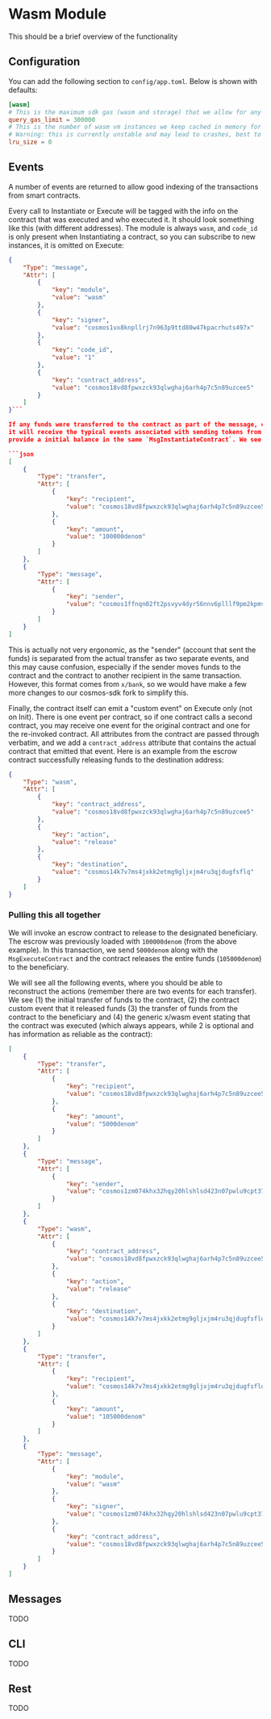 # Wasm Module

This should be a brief overview of the functionality

## Configuration

You can add the following section to `config/app.toml`. Below is shown with defaults:

```toml
[wasm]
# This is the maximum sdk gas (wasm and storage) that we allow for any x/wasm "smart" queries
query_gas_limit = 300000
# This is the number of wasm vm instances we keep cached in memory for speed-up
# Warning: this is currently unstable and may lead to crashes, best to keep for 0 unless testing locally
lru_size = 0
```

## Events

A number of events are returned to allow good indexing of the transactions from smart contracts.

Every call to Instantiate or Execute will be tagged with the info on the contract that was executed and who executed it.
It should look something like this (with different addresses). The module is always `wasm`, and `code_id` is only present
when Instantiating a contract, so you can subscribe to new instances, it is omitted on Execute:

```json
{
    "Type": "message",
    "Attr": [
        {
            "key": "module",
            "value": "wasm"
        },
        {
            "key": "signer",
            "value": "cosmos1vx8knpllrj7n963p9ttd80w47kpacrhuts497x"
        },
        {
            "key": "code_id",
            "value": "1"
        },
        {
            "key": "contract_address",
            "value": "cosmos18vd8fpwxzck93qlwghaj6arh4p7c5n89uzcee5"
        }
    ]
}```

If any funds were transferred to the contract as part of the message, or if the contract released funds as part of it's executions,
it will receive the typical events associated with sending tokens from bank. In this case, we instantiate the contract and
provide a initial balance in the same `MsgInstantiateContract`. We see the following events in addition to the above one:

```json
[
    {
        "Type": "transfer",
        "Attr": [
            {
                "key": "recipient",
                "value": "cosmos18vd8fpwxzck93qlwghaj6arh4p7c5n89uzcee5"
            },
            {
                "key": "amount",
                "value": "100000denom"
            }
        ]
    },
    {
        "Type": "message",
        "Attr": [
            {
                "key": "sender",
                "value": "cosmos1ffnqn02ft2psvyv4dyr56nnv6plllf9pm2kpmv"
            }
        ]
    }
]
```

This is actually not very ergonomic, as the "sender" (account that sent the funds) is separated from the actual transfer as two separate
events, and this may cause confusion, especially if the sender moves funds to the contract and the contract to another recipient in the
same transaction. However, this format comes from `x/bank`, so we would have make a few more changes to our cosmos-sdk fork to simplify this.

Finally, the contract itself can emit a "custom event" on Execute only (not on Init).
There is one event per contract, so if one contract calls a second contract, you may receive
one event for the original contract and one for the re-invoked contract. All attributes from the contract are passed through verbatim,
and we add a `contract_address` attribute that contains the actual contract that emitted that event.
Here is an example from the escrow contract successfully releasing funds to the destination address:

```json
{
    "Type": "wasm",
    "Attr": [
        {
            "key": "contract_address",
            "value": "cosmos18vd8fpwxzck93qlwghaj6arh4p7c5n89uzcee5"
        },
        {
            "key": "action",
            "value": "release"
        },
        {
            "key": "destination",
            "value": "cosmos14k7v7ms4jxkk2etmg9gljxjm4ru3qjdugfsflq"
        }
    ]
}
```

### Pulling this all together

We will invoke an escrow contract to release to the designated beneficiary.
The escrow was previously loaded with `100000denom` (from the above example).
In this transaction, we send `5000denom` along with the `MsgExecuteContract`
and the contract releases the entire funds (`105000denom`) to the beneficiary.

We will see all the following events, where you should be able to reconstruct the actions
(remember there are two events for each transfer). We see (1) the initial transfer of funds
to the contract, (2) the contract custom event that it released funds (3) the transfer of funds
from the contract to the beneficiary and (4) the generic x/wasm event stating that the contract
was executed (which always appears, while 2 is optional and has information as reliable as the contract):

```json
[
    {
        "Type": "transfer",
        "Attr": [
            {
                "key": "recipient",
                "value": "cosmos18vd8fpwxzck93qlwghaj6arh4p7c5n89uzcee5"
            },
            {
                "key": "amount",
                "value": "5000denom"
            }
        ]
    },
    {
        "Type": "message",
        "Attr": [
            {
                "key": "sender",
                "value": "cosmos1zm074khx32hqy20hlshlsd423n07pwlu9cpt37"
            }
        ]
    },
    {
        "Type": "wasm",
        "Attr": [
            {
                "key": "contract_address",
                "value": "cosmos18vd8fpwxzck93qlwghaj6arh4p7c5n89uzcee5"
            },
            {
                "key": "action",
                "value": "release"
            },
            {
                "key": "destination",
                "value": "cosmos14k7v7ms4jxkk2etmg9gljxjm4ru3qjdugfsflq"
            }
        ]
    },
    {
        "Type": "transfer",
        "Attr": [
            {
                "key": "recipient",
                "value": "cosmos14k7v7ms4jxkk2etmg9gljxjm4ru3qjdugfsflq"
            },
            {
                "key": "amount",
                "value": "105000denom"
            }
        ]
    },
    {
        "Type": "message",
        "Attr": [
            {
                "key": "module",
                "value": "wasm"
            },
            {
                "key": "signer",
                "value": "cosmos1zm074khx32hqy20hlshlsd423n07pwlu9cpt37"
            },
            {
                "key": "contract_address",
                "value": "cosmos18vd8fpwxzck93qlwghaj6arh4p7c5n89uzcee5"
            }
        ]
    }
]
```

## Messages

TODO

## CLI

TODO

## Rest

TODO
